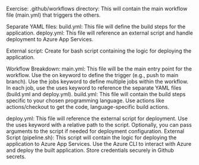 Exercise:
.github/workflows directory: This will contain the main workflow file (main.yml) that triggers the others.
 
Separate YAML files: build.yml: This file will define the build steps for the application. deploy.yml: This file will reference an external script and handle deployment to Azure App Services.
 
External script: Create for bash script containing the logic for deploying the application.
 
Workflow Breakdown:
main.yml: This file will be the main entry point for the workflow. Use the on keyword to define the trigger (e.g., push to main branch). Use the jobs keyword to define multiple jobs within the workflow. In each job, use the uses keyword to reference the separate YAML files (build.yml and deploy.yml). build.yml: This file will contain the build steps specific to your chosen programming language. Use actions like actions/checkout to get the code, language-specific build actions.
 
deploy.yml: This file will reference the external script for deployment. Use the uses keyword with a relative path to the script. Optionally, you can pass arguments to the script if needed for deployment configuration. External Script (pipeline.sh): This script will contain the logic for deploying the application to Azure App Services. Use the Azure CLI to interact with Azure and deploy the built application. Store credentials securely in Github secrets.